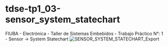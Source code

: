 # tdse-tp1_03-sensor_system_statechart
FIUBA - Electrónica - Taller de Sistemas Embebidos - Trabajo Práctico N°: 1 - Sensor -> System Statechart
![SENSOR_SYSTEM_STATECHART_Export](https://github.com/user-attachments/assets/392d6489-cd7d-410e-9683-62e9dba29785)
